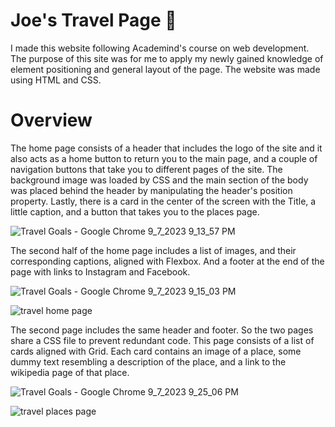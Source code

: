 # Joe's Travel Page 🌊
I made this website following Academind's course on web development.
The purpose of this site was for me to apply my newly gained knowledge of element positioning
and general layout of the page. The website was made using HTML and CSS.
# Overview
The home page consists of a header that includes the logo of the site and it also acts as a home button
to return you to the main page, and a couple of navigation buttons that take you to different pages of the site.
The background image was loaded by CSS and the main section of the body was placed behind the header by manipulating
the header's position property. Lastly, there is a card in the center of the screen with the Title, a little caption,
and a button that takes you to the places page.

![Travel Goals - Google Chrome 9_7_2023 9_13_57 PM](https://github.com/EslamSalem/joe-travel-page/assets/55714424/8ad770d0-d71b-48c5-9b9d-677787aaa34e)

The second half of the home page includes a list of images, and their corresponding captions, aligned with Flexbox.
And a footer at the end of the page with links to Instagram and Facebook.

![Travel Goals - Google Chrome 9_7_2023 9_15_03 PM](https://github.com/EslamSalem/joe-travel-page/assets/55714424/9f83dad4-e977-4f40-bcd0-d68b008dbce6)

![travel home page](https://github.com/EslamSalem/joe-travel-page/assets/55714424/f7a3c562-74b4-4837-8db3-83096a7c751f)

The second page includes the same header and footer. So the two pages share a CSS file to prevent redundant code.
This page consists of a list of cards aligned with Grid.
Each card contains an image of a place, some dummy text resembling a description of the place,
and a link to the wikipedia page of that place.

![Travel Goals - Google Chrome 9_7_2023 9_25_06 PM](https://github.com/EslamSalem/joe-travel-page/assets/55714424/2d6f158c-b77a-440b-8827-48c7bcdcbb87)

![travel places page](https://github.com/EslamSalem/joe-travel-page/assets/55714424/802e67a4-3311-4166-b4df-0c364c64230f)
